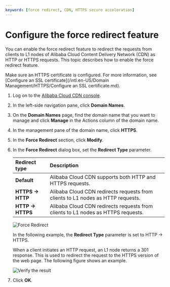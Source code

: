 ```yaml
---
keyword: [force redirect, CDN, HTTPS secure acceleration]
---
```


# Configure the force redirect feature

You can enable the force redirect feature to redirect the requests from clients to L1 nodes of Alibaba Cloud Content Delivery Network \(CDN\) as HTTP or HTTPS requests. This topic describes how to enable the force redirect feature.

Make sure an HTTPS certificate is configured. For more information, see [Configure an SSL certificate](/intl.en-US/Domain Management/HTTPS/Configure an SSL certificate.md).

1.  Log on to the [Alibaba Cloud CDN console](https://cdn.console.aliyun.com).

2.  In the left-side navigation pane, click **Domain Names**.

3.  On the **Domain Names** page, find the domain name that you want to manage and click **Manage** in the Actions column of the domain name.

4.  In the management pane of the domain name, click **HTTPS**.

5.  In the **Force Redirect** section, click **Modify**.

6.  In the **Force Redirect** dialog box, set the **Redirect Type** parameter.

    |Redirect type|Description|
    |:------------|:----------|
    |**Default**|Alibaba Cloud CDN supports both HTTP and HTTPS requests.|
    |**HTTPS -\> HTTP**|Alibaba Cloud CDN redirects requests from clients to L1 nodes as HTTP requests.|
    |**HTTP -\> HTTPS**|Alibaba Cloud CDN redirects requests from clients to L1 nodes as HTTPS requests.|

    ![Force Redirect](https://static-aliyun-doc.oss-accelerate.aliyuncs.com/assets/img/en-US/7465297061/p64228.png)

    In the following example, the **Redirect Type** parameter is set to HTTP -\> HTTPS.

    When a client initiates an HTTP request, an L1 node returns a 301 response. This is used to redirect the request to the HTTPS version of the web page. The following figure shows an example.

    ![Verify the result](https://static-aliyun-doc.oss-accelerate.aliyuncs.com/assets/img/en-US/7581247061/p3707.png)

7.  Click **OK**.


